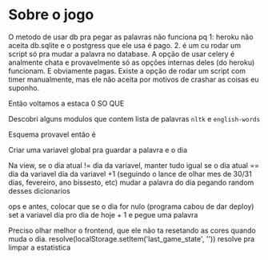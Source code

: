 # Sobre o jogo

O metodo de usar db pra pegar as palavras não funciona pq 1: heroku não aceita db.sqlite e o postgress que ele usa é pago. 2. é um cu rodar um script só pra mudar a palavra no database. A opção de usar celery é analmente chata e provavelmente só as opções internas deles (do heroku) funcionam. E obviamente pagas. Existe a opção de rodar um script com timer manualmente, mas ele não aceita por motivos de crashar as coisas eu suponho.

Então voltamos a estaca 0
SO QUE

Descobri alguns modulos que contem lista de palavras 
`nltk` e `english-words`

Esquema provavel então é

Criar uma variavel global pra guardar a palavra e o dia

Na view, se o dia atual != dia da variavel, manter tudo igual
se o dia atual == dia da variavel
dia da variavel +1 (seguindo o lance de olhar mes de 30/31 dias, fevereiro, ano bissesto, etc)
mudar a palavra do dia pegando random desses dicionarios

ops e antes, colocar que se o dia for nulo (programa cabou de dar deploy)
set a variavel dia pro dia de hoje + 1
e pegue uma palavra



Preciso olhar melhor o frontend, que ele não ta resetando as cores quando muda o dia.
resolve(localStorage.setItem('last_game_state', '')) resolve pra limpar a estatistica
